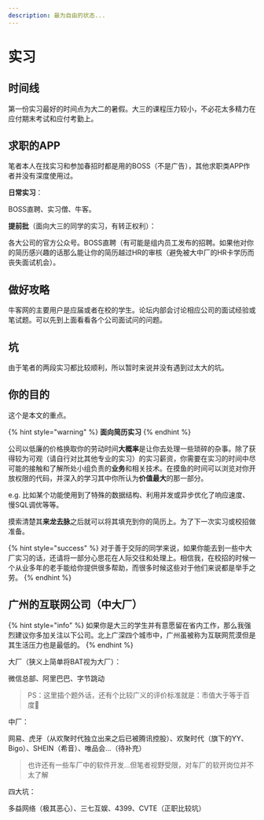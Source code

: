 ```yaml
---
description: 最为自由的状态...
---
```


# 实习

## 时间线

第一份实习最好的时间点为大二的暑假。大三的课程压力较小，不必花太多精力在应付期末考试和应付考勤上。

## 求职的APP

笔者本人在找实习和参加春招时都是用的BOSS（不是广告），其他求职类APP作者并没有深度使用过。

**日常实习**：

BOSS直聘、实习僧、牛客。

**提前批**（面向大三的同学的实习，有转正权利）：

各大公司的官方公众号。BOSS直聘（有可能是组内员工发布的招聘。如果他对你的简历感兴趣的话那么能让你的简历越过HR的审核（避免被大中厂的HR卡学历而丧失面试机会）。

## 做好攻略

牛客网的主要用户是应届或者在校的学生。论坛内部会讨论相应公司的面试经验或笔试题。可以先到上面看看各个公司面试问的问题。

## 坑

由于笔者的两段实习都比较顺利，所以暂时来说并没有遇到过太大的坑。

## 你的目的

这个是本文的重点。

{% hint style="warning" %}
**面向简历实习**
{% endhint %}

公司以低廉的价格换取你的劳动时间**大概率**是让你去处理一些琐碎的杂事。除了获得较为可观（请自行对比其他专业的实习）的实习薪资，你需要在实习的时间中尽可能的接触和了解所处小组负责的**业务**和相关技术。在摸鱼的时间可以浏览对你开放权限的代码，并深入的学习其中你所认为**价值最大**的那一部分。

e.g. 比如某个功能使用到了特殊的数据结构、利用并发或异步优化了响应速度、慢SQL调优等等。

摸索清楚其**来龙去脉**之后就可以将其填充到你的简历上。为了下一次实习或校招做准备。

{% hint style="success" %}
对于善于交际的同学来说，如果你能去到一些中大厂实习的话，还请将一部分心思花在人际交往和处理上。相信我，在校招的时候一个从业多年的老手能给你提供很多帮助，而很多时候这些对于他们来说都是举手之劳。
{% endhint %}

## 广州的互联网公司（中大厂）

{% hint style="info" %}
如果你是大三的学生并有意愿留在省内工作，那么我强烈建议你多加关注以下公司。北上广深四个城市中，广州虽被称为互联网荒漠但是其生活压力也是最低的。
{% endhint %}

大厂（狭义上简单将BAT视为大厂）：

微信总部、阿里巴巴、字节跳动

> PS：这里插个题外话，还有个比较广义的评价标准就是：市值大于等于百度🫨

中厂：

网易、虎牙（从欢聚时代独立出来之后已被腾讯控股）、欢聚时代（旗下的YY、Bigo）、SHEIN（希音）、唯品会...（待补充）

> 也许还有一些车厂中的软件开发...但笔者视野受限，对车厂的软开岗位并不太了解

四大坑：

多益网络（极其恶心）、三七互娱、4399、CVTE（正职比较坑）













